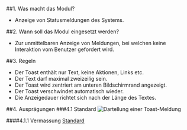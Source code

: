 ##1. Was macht das Modul?
*   Anzeige von Statusmeldungen des Systems.

##2. Wann soll das Modul eingesetzt werden?
*   Zur unmittelbaren Anzeige von Meldungen, bei welchen keine Interaktion vom Benutzer gefordert wird.

##3. Regeln
*   Der Toast enthält nur Text, keine Aktionen, Links etc.
*   Der Text darf maximal zweizeilig sein.
*   Der Toast wird zentriert am unteren Bildschirmrand angezeigt.
*   Der Toast verschwindet automatisch wieder.
*   Die Anzeigedauer richtet sich nach der Länge des Textes.

##4. Ausprägungen
###4.1 Standard
![Dartellung einer Toast-Meldung](https://raw.githubusercontent.com/sbb-design-systems/sbb-design-system/master/mobile/modules/toast/images/MM05.png 'class: image')

####4.1.1 Vermassung
[Standard](https://sbb.invisionapp.com/d/main#/console/14051805/322943548/inspect)